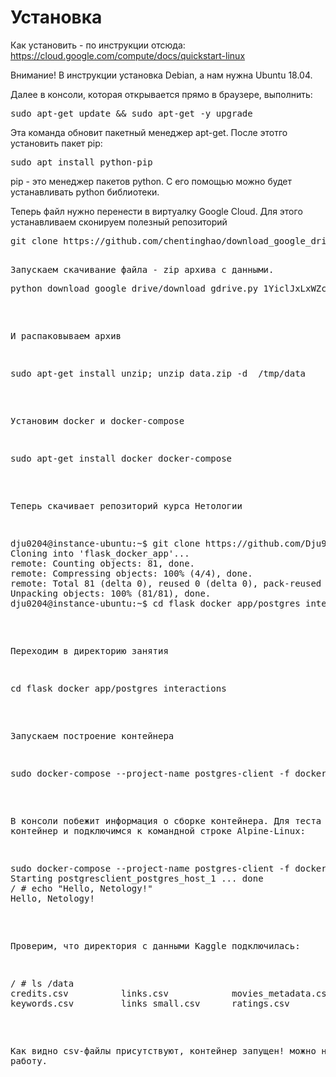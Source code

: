 # Установка

Как установить - по инструкции отсюда: https://cloud.google.com/compute/docs/quickstart-linux

Внимание! В инструкции установка Debian, а нам нужна Ubuntu 18.04.

Далее в консоли, которая открывается прямо в браузере, выполнить:

<pre>
sudo apt-get update && sudo apt-get -y upgrade
</pre>

Эта команда обновит пакетный менеджер apt-get. После этотго установить пакет pip:

<pre>
sudo apt install python-pip
</pre>

pip - это менеджер пакетов python.  С его помощью можно будет устанавливать python библиотеки.

Теперь файл нужно перенести в виртуалку Google Cloud. Для этого устанавливаем сконируем полезный репозиторий

<pre>
git clone https://github.com/chentinghao/download_google_drive.git
<pre>

Запускаем скачивание файла - zip архива с данными.
<pre>
python download_google_drive/download_gdrive.py 1YiclJxLxWZcHX8ObNiQaS0ZOVyyD7TX4 data.zip
</pre>

И распаковываем архив

<pre>
sudo apt-get install unzip; unzip data.zip -d  /tmp/data
</pre>

Установим docker и docker-compose

<pre>
sudo apt-get install docker docker-compose
</pre>

Теперь скачивает репозиторий курса Нетологии

<pre>
dju0204@instance-ubuntu:~$ git clone https://github.com/Dju999/flask_docker_app.git
Cloning into 'flask_docker_app'...
remote: Counting objects: 81, done.
remote: Compressing objects: 100% (4/4), done.
remote: Total 81 (delta 0), reused 0 (delta 0), pack-reused 77
Unpacking objects: 100% (81/81), done.
dju0204@instance-ubuntu:~$ cd flask_docker_app/postgres_interactions
</pre>

Переходим в директорию занятия
<pre>
cd flask_docker_app/postgres_interactions
</pre>

Запускаем построение контейнера
<pre>
sudo docker-compose --project-name postgres-client -f docker-compose.yml up --build -d
</pre>

В консоли побежит информация о сборке контейнера. Для теста запустим контейнер и подключимся к командной строке Alpine-Linux:
<pre>
sudo docker-compose --project-name postgres-client -f docker-compose.yml run --rm postgres-client
Starting postgresclient_postgres_host_1 ... done
/ # echo "Hello, Netology!"
Hello, Netology!
</pre>

Проверим, что директория с данными Kaggle подключилась:
<pre>
/ # ls /data
credits.csv          links.csv            movies_metadata.csv  ratings_small.csv
keywords.csv         links_small.csv      ratings.csv
</pre>

Как видно csv-файлы присутствуют, контейнер запущен! можно начинать работу.
